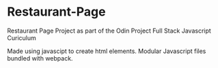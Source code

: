 # Restaurant-Page

Restaurant Page Project as part of the Odin Project Full Stack Javascript Curiculum

Made using javascipt to create html elements. Modular Javascript files bundled with webpack.